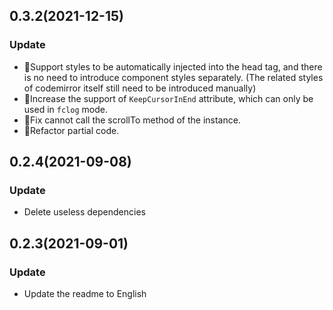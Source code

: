 ## 0.3.2(2021-12-15)

### Update

- 🌟Support styles to be automatically injected into the head tag, and there is no need to introduce component styles separately. (The related styles of codemirror itself still need to be introduced manually)
- 🌟Increase the support of `KeepCursorInEnd` attribute, which can only be used in `fclog` mode.
- 🐞Fix cannot call the scrollTo method of the instance.
- 🌟Refactor partial code.

## 0.2.4(2021-09-08)

### Update

- Delete useless dependencies

## 0.2.3(2021-09-01)

### Update

- Update the readme to English
